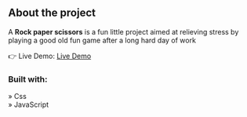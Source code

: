 

<h2>About the project</h2>

  <p>A <b>Rock paper scissors</b> is a fun little project aimed at relieving stress by playing a good old fun game after a long hard day of work</p>

👉 Live Demo: <a href='https://rock-paper-scissors-theta-amber.vercel.app/'>Live Demo</a>

<h3>Built with:</h3>

» Css <br>
» JavaScript

